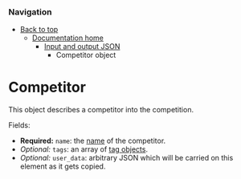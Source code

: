 ### Navigation

- [Back to top](../../readme.md)
  - [Documentation home](../readme.md)
    - [Input and output JSON](readme.md)
      - Competitor object

# Competitor

This object describes a competitor into the competition.

Fields:

- **Required:** `name`: the [name](naming_rules.md) of the competitor.
- *Optional:* `tags`: an array of [tag objects](tags.md).
- *Optional:* `user_data`: arbitrary JSON which will be carried on this element as it gets copied.

